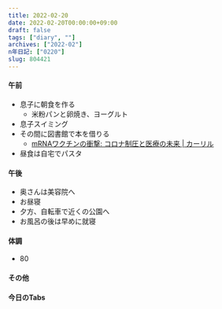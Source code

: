 ```yaml
---
title: 2022-02-20
date: 2022-02-20T00:00:00+09:00
draft: false
tags: ["diary", ""]
archives: ["2022-02"]
n年日記: ["0220"]
slug: 804421
---
```

#### 午前
- 息子に朝食を作る
  - 米粉パンと卵焼き、ヨーグルト
- 息子スイミング
- その間に図書館で本を借りる
  - [mRNAワクチンの衝撃: コロナ制圧と医療の未来 | カーリル](https://calil.jp/book/4152100753)
- 昼食は自宅でパスタ
#### 午後
- 奥さんは美容院へ
- お昼寝
- 夕方、自転車で近くの公園へ
- お風呂の後は早めに就寝
#### 体調
- 80
#### その他
#### 今日のTabs